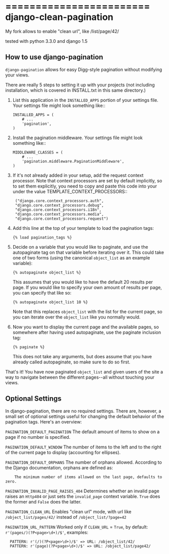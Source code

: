 ========================
django-clean-pagination
========================

My fork allows to enable "clean url", like /list/page/42/

tested with python 3.3.0 and django 1.5



How to use django-pagination
----------------------------

``django-pagination`` allows for easy Digg-style pagination without modifying
your views.

There are really 5 steps to setting it up with your projects (not including
installation, which is covered in INSTALL.txt in this same directory.)

1. List this application in the ``INSTALLED_APPS`` portion of your settings
   file.  Your settings file might look something like::

       INSTALLED_APPS = (
           # ...
           'pagination',
       )


2. Install the pagination middleware.  Your settings file might look something
   like::

       MIDDLEWARE_CLASSES = (
           # ...
           'pagination.middleware.PaginationMiddleware',
       )

3. If it's not already added in your setup, add the request context processor.
   Note that context processors are set by default implicitly, so to set them
   explicitly, you need to copy and paste this code into your under
   the value TEMPLATE_CONTEXT_PROCESSORS::

        ("django.core.context_processors.auth",
        "django.core.context_processors.debug",
        "django.core.context_processors.i18n",
        "django.core.context_processors.media",
        "django.core.context_processors.request")

4. Add this line at the top of your template to load the pagination tags:

       {% load pagination_tags %}


5. Decide on a variable that you would like to paginate, and use the
   autopaginate tag on that variable before iterating over it.  This could
   take one of two forms (using the canonical ``object_list`` as an example
   variable):

       {% autopaginate object_list %}

   This assumes that you would like to have the default 20 results per page.
   If you would like to specify your own amount of results per page, you can
   specify that like so:

       {% autopaginate object_list 10 %}

   Note that this replaces ``object_list`` with the list for the current page, so
   you can iterate over the ``object_list`` like you normally would.


6. Now you want to display the current page and the available pages, so
   somewhere after having used autopaginate, use the paginate inclusion tag:

       {% paginate %}

   This does not take any arguments, but does assume that you have already
   called autopaginate, so make sure to do so first.


That's it!  You have now paginated ``object_list`` and given users of the site
a way to navigate between the different pages--all without touching your views.


Optional Settings
------------------

In django-pagination, there are no required settings.  There are, however, a
small set of optional settings useful for changing the default behavior of the
pagination tags.  Here's an overview:

``PAGINATION_DEFAULT_PAGINATION``
    The default amount of items to show on a page if no number is specified.

``PAGINATION_DEFAULT_WINDOW``
    The number of items to the left and to the right of the current page to
    display (accounting for ellipses).

``PAGINATION_DEFAULT_ORPHANS``
    The number of orphans allowed.  According to the Django documentation,
    orphans are defined as:

        The minimum number of items allowed on the last page, defaults to zero.

``PAGINATION_INVALID_PAGE_RAISES_404``
    Determines whether an invalid page raises an ``Http404`` or just sets the
    ``invalid_page`` context variable.  ``True`` does the former and ``False``
    does the latter.

``PAGINATION_CLEAN_URL``
    Enables "clean url" mode, with url like ``/object_list/pages/42/``
    instead of ``/object_list/?page=42``

``PAGINATION_URL_PATTERN``
    Worked only if ``CLEAN_URL`` = ``True``,
    by default: ``r'(pages/)(?P<page>\d+)/$'``, 
    examples:
    
      PATTERN: r'(/)(?P<page>\d+)/$' => URL: /object_list/42/
      PATTERN: r'(page)(?P<page>\d+)/$' => URL: /object_list/page42/
   
   

